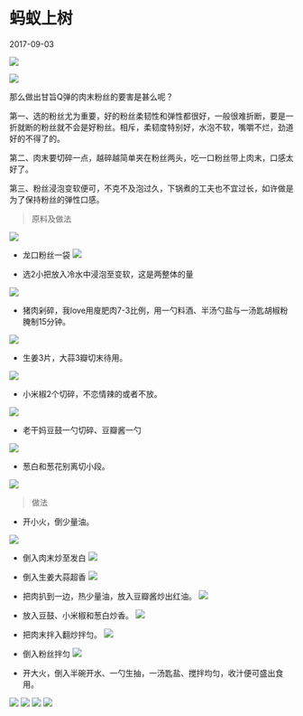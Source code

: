 <link href="../../css/style.css" rel="stylesheet" type="text/css" />

# 蚂蚁上树

<span class="r">2017-09-03

![](http://image108.360doc.com/DownloadImg/2017/07/1523/105929703_1)

![](http://image108.360doc.com/DownloadImg/2017/07/1523/105929703_2)

<div class="p">

那么做出甘旨Q弹的肉末粉丝的要害是甚么呢？

第一、选的粉丝尤为重要，好的粉丝柔韧性和弹性都很好，一般很难折断，要是一折就断的粉丝就不会是好粉丝。相斥，柔韧度特别好，水泡不软，嘴嚼不烂，劲道好的不得了的。

第二、肉末要切碎一点，越碎越简单夹在粉丝两头，吃一口粉丝带上肉末，口感太好了。

第三、粉丝浸泡变软便可，不克不及泡过久，下锅煮的工夫也不宜过长，如许做是为了保持粉丝的弹性口感。

</div>

> 原料及做法

![](http://image108.360doc.com/DownloadImg/2017/07/1523/105929703_3)

- 龙口粉丝一袋
![](http://image108.360doc.com/DownloadImg/2017/07/1523/105929703_4)

- 选2小把放入冷水中浸泡至变软，这是两整体的量

![](http://image108.360doc.com/DownloadImg/2017/07/1523/105929703_5)

- 猪肉剁碎，我love用廋肥肉7-3比例，用一勺料酒、半汤勺盐与一汤匙胡椒粉腌制15分钟。

![](http://image108.360doc.com/DownloadImg/2017/07/1523/105929703_6)

- 生姜3片，大蒜3瓣切末待用。

![](http://image108.360doc.com/DownloadImg/2017/07/1523/105929703_7)

- 小米椒2个切碎，不恋情辣的或者不放。

![](http://image108.360doc.com/DownloadImg/2017/07/1523/105929703_8)

- 老干妈豆鼓一勺切碎、豆瓣酱一勺

![](http://image108.360doc.com/DownloadImg/2017/07/1523/105929703_9)

- 葱白和葱花别离切小段。

![](http://image108.360doc.com/DownloadImg/2017/07/1523/105929703_10)

> 做法

- 开小火，倒少量油。

![](http://image108.360doc.com/DownloadImg/2017/07/1523/105929703_11)

- 倒入肉末炒至发白
![](http://image108.360doc.com/DownloadImg/2017/07/1523/105929703_12)

- 倒入生姜大蒜超香
![](http://image108.360doc.com/DownloadImg/2017/07/1523/105929703_13)

- 把肉扒到一边，热少量油，放入豆瓣酱炒出红油。
![](http://image108.360doc.com/DownloadImg/2017/07/1523/105929703_14)

- 放入豆鼓、小米椒和葱白炒香。
![](http://image108.360doc.com/DownloadImg/2017/07/1523/105929703_15)

- 把肉末拌入翻炒拌匀。
![](http://image108.360doc.com/DownloadImg/2017/07/1523/105929703_16)

- 倒入粉丝拌匀
![](http://image108.360doc.com/DownloadImg/2017/07/1523/105929703_17)

- 开大火，倒入半碗开水、一勺生抽，一汤匙盐、搅拌均匀，收汁便可盛出食用。

![](http://image108.360doc.com/DownloadImg/2017/07/1523/105929703_18)
![](http://image108.360doc.com/DownloadImg/2017/07/1523/105929703_19)
![](http://image108.360doc.com/DownloadImg/2017/07/1523/105929703_20)
![](http://image108.360doc.com/DownloadImg/2017/07/1523/105929703_21)

